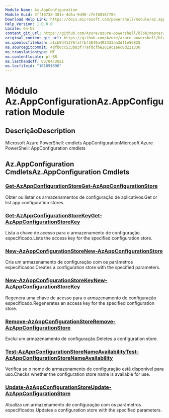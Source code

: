 ```yaml
---
Module Name: Az.AppConfiguration
Module Guid: 3ff16738-381e-4d5a-9d90-c7ef6816f78e
Download Help Link: https://docs.microsoft.com/powershell/module/az.appconfiguration
Help Version: 1.0.0.0
Locale: en-US
content_git_url: https://github.com/Azure/azure-powershell/blob/master/src/AppConfiguration/help/Az.AppConfiguration.md
original_content_git_url: https://github.com/Azure/azure-powershell/blob/master/src/AppConfiguration/help/Az.AppConfiguration.md
ms.openlocfilehash: a1cb9d41376faffbf3649a492333aa3df1e56825
ms.sourcegitcommit: 4dfb0cc533b83f77afdcfbe2618c1e6c8d221330
ms.translationtype: MT
ms.contentlocale: pt-BR
ms.lasthandoff: 03/04/2021
ms.locfileid: "101891890"
---
```

# <span data-ttu-id="67985-101">Módulo Az.AppConfiguration</span><span class="sxs-lookup"><span data-stu-id="67985-101">Az.AppConfiguration Module</span></span>
## <span data-ttu-id="67985-102">Descrição</span><span class="sxs-lookup"><span data-stu-id="67985-102">Description</span></span>
<span data-ttu-id="67985-103">Microsoft Azure PowerShell: cmdlets AppConfiguration</span><span class="sxs-lookup"><span data-stu-id="67985-103">Microsoft Azure PowerShell: AppConfiguration cmdlets</span></span>

## <span data-ttu-id="67985-104">Az.AppConfiguration Cmdlets</span><span class="sxs-lookup"><span data-stu-id="67985-104">Az.AppConfiguration Cmdlets</span></span>
### [<span data-ttu-id="67985-105">Get-AzAppConfigurationStore</span><span class="sxs-lookup"><span data-stu-id="67985-105">Get-AzAppConfigurationStore</span></span>](Get-AzAppConfigurationStore.md)
<span data-ttu-id="67985-106">Obter ou listar os armazenamentos de configuração de aplicativos.</span><span class="sxs-lookup"><span data-stu-id="67985-106">Get or list app configuration stores.</span></span>

### [<span data-ttu-id="67985-107">Get-AzAppConfigurationStoreKey</span><span class="sxs-lookup"><span data-stu-id="67985-107">Get-AzAppConfigurationStoreKey</span></span>](Get-AzAppConfigurationStoreKey.md)
<span data-ttu-id="67985-108">Lista a chave de acesso para o armazenamento de configuração especificado.</span><span class="sxs-lookup"><span data-stu-id="67985-108">Lists the access key for the specified configuration store.</span></span>

### [<span data-ttu-id="67985-109">New-AzAppConfigurationStore</span><span class="sxs-lookup"><span data-stu-id="67985-109">New-AzAppConfigurationStore</span></span>](New-AzAppConfigurationStore.md)
<span data-ttu-id="67985-110">Cria um armazenamento de configuração com os parâmetros especificados.</span><span class="sxs-lookup"><span data-stu-id="67985-110">Creates a configuration store with the specified parameters.</span></span>

### [<span data-ttu-id="67985-111">New-AzAppConfigurationStoreKey</span><span class="sxs-lookup"><span data-stu-id="67985-111">New-AzAppConfigurationStoreKey</span></span>](New-AzAppConfigurationStoreKey.md)
<span data-ttu-id="67985-112">Regenera uma chave de acesso para o armazenamento de configuração especificado.</span><span class="sxs-lookup"><span data-stu-id="67985-112">Regenerates an access key for the specified configuration store.</span></span>

### [<span data-ttu-id="67985-113">Remove-AzAppConfigurationStore</span><span class="sxs-lookup"><span data-stu-id="67985-113">Remove-AzAppConfigurationStore</span></span>](Remove-AzAppConfigurationStore.md)
<span data-ttu-id="67985-114">Exclui um armazenamento de configuração.</span><span class="sxs-lookup"><span data-stu-id="67985-114">Deletes a configuration store.</span></span>

### [<span data-ttu-id="67985-115">Test-AzAppConfigurationStoreNameAvailability</span><span class="sxs-lookup"><span data-stu-id="67985-115">Test-AzAppConfigurationStoreNameAvailability</span></span>](Test-AzAppConfigurationStoreNameAvailability.md)
<span data-ttu-id="67985-116">Verifica se o nome do armazenamento de configuração está disponível para uso.</span><span class="sxs-lookup"><span data-stu-id="67985-116">Checks whether the configuration store name is available for use.</span></span>

### [<span data-ttu-id="67985-117">Update-AzAppConfigurationStore</span><span class="sxs-lookup"><span data-stu-id="67985-117">Update-AzAppConfigurationStore</span></span>](Update-AzAppConfigurationStore.md)
<span data-ttu-id="67985-118">Atualiza um armazenamento de configuração com os parâmetros especificados.</span><span class="sxs-lookup"><span data-stu-id="67985-118">Updates a configuration store with the specified parameters.</span></span>


